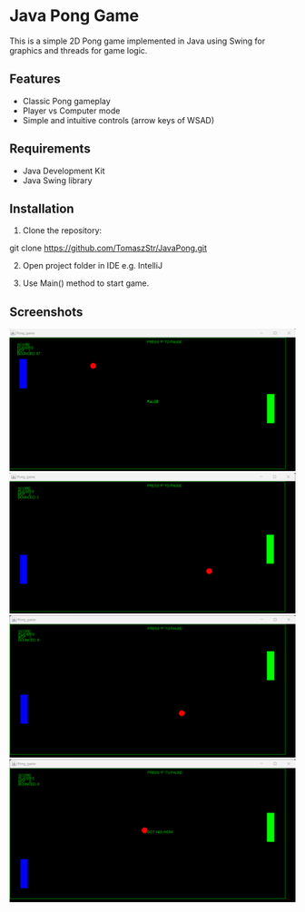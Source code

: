 # Java Pong Game

This is a simple 2D Pong game implemented in Java using Swing for graphics and threads for game logic.

## Features

- Classic Pong gameplay
- Player vs Computer mode
- Simple and intuitive controls (arrow keys of WSAD)

## Requirements

- Java Development Kit
- Java Swing library

## Installation

1. Clone the repository:

git clone https://github.com/TomaszStr/JavaPong.git

2. Open project folder in IDE e.g. IntelliJ

3. Use Main() method to start game.


## Screenshots
![Pong Screenshot](screens/pong1.png)
![Pong Screenshot](screens/pong2.png)
![Pong Screenshot](screens/pong3.png)
![Pong Screenshot](screens/pong4.png)
